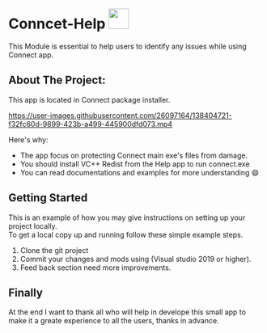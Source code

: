 # Conncet-Help <img src="https://user-images.githubusercontent.com/26097164/137600325-df4b0dc5-0189-4725-8366-8955ef5983f5.png" width="40" height="40" />


This Module is essential to help users to identify any issues while using Connect app.

<!-- ABOUT THE PROJECT -->
## About The Project:</br>
This app is located in Connect package installer.



https://user-images.githubusercontent.com/26097164/138404721-f32fc60d-9899-423b-a499-445900dfd073.mp4




Here's why:
* The app focus on protecting Connect main exe's files from damage.
* You should install VC++ Redist from the Help app to run connect.exe
* You can read documentations and examples for more understanding :smile:
 
<!-- GETTING STARTED -->
## Getting Started

This is an example of how you may give instructions on setting up your project locally.</br>
To get a local copy up and running follow these simple example steps.
1. Clone the git project
2. Commit your changes and mods using (Visual studio 2019 or higher).
3. Feed back section need more improvements.
 
<!-- FINALY -->
## Finally

At the end I want to thank all who will help in develope this small app
to make it a greate experience to all the users, thanks in advance.
